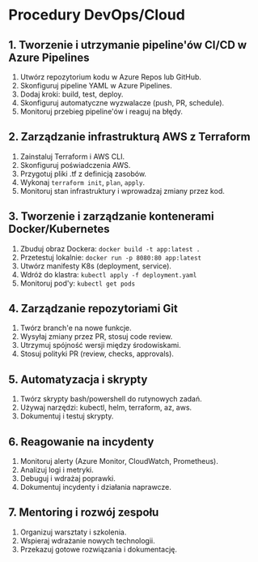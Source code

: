 # Procedury DevOps/Cloud

## 1. Tworzenie i utrzymanie pipeline'ów CI/CD w Azure Pipelines
1. Utwórz repozytorium kodu w Azure Repos lub GitHub.
2. Skonfiguruj pipeline YAML w Azure Pipelines.
3. Dodaj kroki: build, test, deploy.
4. Skonfiguruj automatyczne wyzwalacze (push, PR, schedule).
5. Monitoruj przebieg pipeline'ów i reaguj na błędy.

## 2. Zarządzanie infrastrukturą AWS z Terraform
1. Zainstaluj Terraform i AWS CLI.
2. Skonfiguruj poświadczenia AWS.
3. Przygotuj pliki .tf z definicją zasobów.
4. Wykonaj `terraform init`, `plan`, `apply`.
5. Monitoruj stan infrastruktury i wprowadzaj zmiany przez kod.

## 3. Tworzenie i zarządzanie kontenerami Docker/Kubernetes
1. Zbuduj obraz Dockera: `docker build -t app:latest .`
2. Przetestuj lokalnie: `docker run -p 8080:80 app:latest`
3. Utwórz manifesty K8s (deployment, service).
4. Wdróż do klastra: `kubectl apply -f deployment.yaml`
5. Monitoruj pod'y: `kubectl get pods`

## 4. Zarządzanie repozytoriami Git
1. Twórz branch'e na nowe funkcje.
2. Wysyłaj zmiany przez PR, stosuj code review.
3. Utrzymuj spójność wersji między środowiskami.
4. Stosuj polityki PR (review, checks, approvals).

## 5. Automatyzacja i skrypty
1. Twórz skrypty bash/powershell do rutynowych zadań.
2. Używaj narzędzi: kubectl, helm, terraform, az, aws.
3. Dokumentuj i testuj skrypty.

## 6. Reagowanie na incydenty
1. Monitoruj alerty (Azure Monitor, CloudWatch, Prometheus).
2. Analizuj logi i metryki.
3. Debuguj i wdrażaj poprawki.
4. Dokumentuj incydenty i działania naprawcze.

## 7. Mentoring i rozwój zespołu
1. Organizuj warsztaty i szkolenia.
2. Wspieraj wdrażanie nowych technologii.
3. Przekazuj gotowe rozwiązania i dokumentację. 